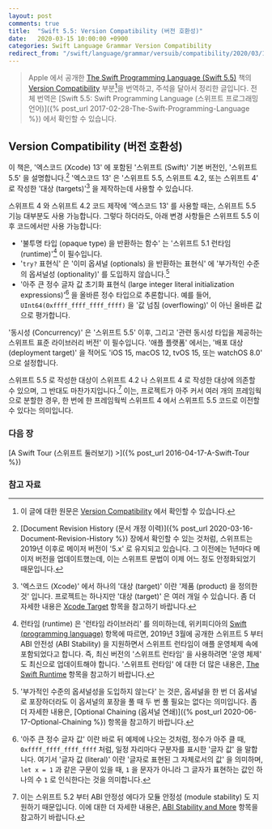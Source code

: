 ```yaml
---
layout: post
comments: true
title:  "Swift 5.5: Version Compatibility (버전 호환성)"
date:   2020-03-15 10:00:00 +0900
categories: Swift Language Grammar Version Compatibility
redirect_from: "/swift/language/grammar/versuib/compatibility/2020/03/15/Version-Compatibility.html"
---
```


> Apple 에서 공개한 [The Swift Programming Language (Swift 5.5)](https://docs.swift.org/swift-book/) 책의 [Version Compatibility](https://docs.swift.org/swift-book/GuidedTour/Compatibility.html) 부분[^Version-Compatibility]을 번역하고, 주석을 달아서 정리한 글입니다. 전체 번역은 [Swift 5.5: Swift Programming Language (스위프트 프로그래밍 언어)]({% post_url 2017-02-28-The-Swift-Programming-Language %}) 에서 확인할 수 있습니다.

## Version Compatibility (버전 호환성)

이 책은, '엑스코드 (Xcode) 13' 에 포함된 '스위프트 (Swift)' 기본 버전인, '스위프트 5.5' 을 설명합니다.[^swift-version] '엑스코드 13' 은 '스위프트 5.5, 스위프트 4.2, 또는 스위프트 4' 로 작성한 '대상 (targets)'[^targets] 을 제작하는데 사용할 수 있습니다.

스위프트 4 와 스위프트 4.2 코드 제작에 '엑스코드 13' 를 사용할 때는, 스위프트 5.5 기능 대부분도 사용 가능합니다. 그렇다 하더라도, 아래 변경 사항들은 스위프트 5.5 이후 코드에서만 사용 가능합니다:

* '불투명 타입 (opaque type) 을 반환하는 함수' 는 '스위프트 5.1 런타임 (runtime)'[^swift-runtime] 이 필수입니다.
* '`try?` 표현식' 은 '이미 옵셔널 (optionals) 을 반환하는 표현식' 에 '부가적인 수준의 옵셔널성 (optionality)' 를 도입하지 않습니다.[^level-of-optionality]
* '아주 큰 정수 글자 값 초기화 표현식 (large integer literal initialization expressions)'[^large-integer-literal] 을 올바른 정수 타입으로 추론합니다. 예를 들어, `UInt64(0xffff_ffff_ffff_ffff)` 을 '값 넘침 (overflowing)' 이 아닌 올바른 값으로 평가합니다.

'동시성 (Concurrency)' 은 '스위프트 5.5' 이후, 그리고 '관련 동시성 타입을 제공하는 스위프트 표준 라이브러리 버전' 이 필수입니다. '애플 플랫폼' 에서는, '배포 대상 (deployment target)' 을 적어도 'iOS 15, macOS 12, tvOS 15, 또는 watchOS 8.0' 으로 설정합니다.  

스위프트 5.5 로 작성한 대상이 스위프트 4.2 나 스위프트 4 로 작성한 대상에 의존할 수 있으며, 그 반대도 마찬가지입니다.[^depend-on] 이는, 프로젝트가 아주 커서 여러 개의 프레임웍으로 분할한 경우, 한 번에 한 프레임웍씩 스위프트 4 에서 스위프트 5.5 코드로 이전할 수 있다는 의미입니다.

### 다음 장

[A Swift Tour (스위프트 둘러보기) >]({% post_url 2016-04-17-A-Swift-Tour %})

### 참고 자료

[^Version-Compatibility]: 이 글에 대한 원문은 [Version Compatibility](https://docs.swift.org/swift-book/GuidedTour/Compatibility.html) 에서 확인할 수 있습니다.

[^swift-update]: 스위프트 5.3 은 2020-06-22 에 WWDC 20 에 맞춰서 발표 되었다가, 2020-09-16 일에 다시 갱신 되었습니다.

[^targets]: '엑스코드 (Xcode)' 에서 하나의 '대상 (target)' 이란 '제품 (product) 을 정의한 것' 입니다. 프로젝트는 하나지만 '대상 (target)' 은 여러 개일 수 있습니다. 좀 더 자세한 내용은 [Xcode Target](https://developer.apple.com/library/archive/featuredarticles/XcodeConcepts/Concept-Targets.html) 항목을 참고하기 바랍니다.

[^swift-runtime]: 런타임 (runtime) 은 '런타임 라이브러리' 를 의미하는데, 위키피디아의 [Swift (programming language)](https://en.wikipedia.org/wiki/Swift_(programming_language)) 항목에 따르면, 2019년 3월에 공개한 스위프트 5 부터 ABI 안전성 (ABI Stability)[^ABI-Stability] 을 지원하면서 스위프트 런타임이 애플 운영체제 속에 포함되었다고 합니다. 즉, 최신 버전의 '스위프트 런타임' 을 사용하려면 '운영 체제' 도 최신으로 업데이트해야 합니다. '스위프트 런타임' 에 대한 더 많은 내용은, [The Swift Runtime](https://github.com/apple/swift/blob/master/docs/Runtime.md) 항목을 참고하기 바랍니다.

[^ABI-Stability]: 스위프트의 ABI 안정성에 대해서는 [Evolving Swift On Apple Platforms After ABI Stability](https://swift.org/blog/abi-stability-and-apple/) 항목을 참고하기 바랍니다. 한글 자료로는 **Zedd02028** 님이 [ABI stability](https://zeddios.tistory.com/654) 라는 글에 정리를 잘 해두신 것 같습니다.

[^level-of-optionality]: '부가적인 수준의 옵셔널성을 도입하지 않는다' 는 것은, 옵셔널을 한 번 더 옵셔널로 포장하더라도 이 옵셔널의 포장을 풀 때 두 번 풀 필요는 없다는 의미입니다. 좀 더 자세한 내용은, [Optional Chaining (옵셔널 연쇄)]({% post_url 2020-06-17-Optional-Chaining %}) 항목을 참고하기 바랍니다.

[^large-integer-literal]: '아주 큰 정수 글자 값' 이란 바로 뒤 예제에 나오는 것처럼, 정수가 아주 클 때, `0xffff_ffff_ffff_ffff` 처럼, 일정 자리마다 구분자를 표시한 '글자 값' 을 말합니다. 여기서 '글자 값 (literal)' 이란 '글자로 표현된 그 자체로서의 값' 을 의미하며, `let x = 1` 과 같은 구문이 있을 때, `1` 을 문자가 아니라 그 글자가 표현하는 값인 하나의 수 `1` 로 인식한다는 것을 의미합니다.

[^depend-on]: 이는 스위프트 5.2 부터 ABI 안정성[^ABI-Stability] 에다가 모듈 안정성 (module stability) 도 지원하기 때문입니다. 이에 대한 더 자세한 내용은, [ABI Stability and More](https://swift.org/blog/abi-stability-and-more/) 항목을 참고하기 바랍니다.

[^swift-version]: [Document Revision History (문서 개정 이력)]({% post_url 2020-03-16-Document-Revision-History %}) 장에서 확인할 수 있는 것처럼, 스위프트는 2019년 이후로 메이저 버전이 '5.x' 로 유지되고 있습니다. 그 이전에는 1년마다 메이저 버전을 업데이트했는데, 이는 스위프트 문법이 이제 어느 정도 안정화되었기 때문입니다.